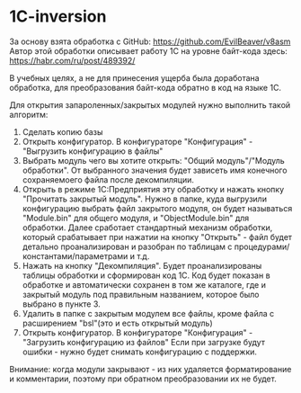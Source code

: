 # 1C-inversion

За основу взята обработка с GitHub:
https://github.com/EvilBeaver/v8asm
Автор этой обработки описывает работу 1С на уровне байт-кода здесь:
https://habr.com/ru/post/489392/

В учебных целях, а не для принесения ущерба была доработана обработка, для преобразования байт-кода обратно в код на языке 1С.

Для открытия запароленных/закрытых модулей нужно выполнить такой алгоритм:
1. Сделать копию базы
2. Открыть конфигуратор. В конфигураторе "Конфигурация" - "Выгрузить конфигурацию в файлы"
3. Выбрать модуль чего вы хотите открыть: "Общий модуль"/"Модуль обработки". От выбранного значения будет зависеть имя конечного сохраняемоего файла после декомпиляции.
3. Открыть в режиме 1С:Предприятия эту обработку и нажать кнопку "Прочитать закрытый модуль".
Нужно в папке, куда выгрузили конфигурацию выбрать файл закрытого модуля, он будет называться "Module.bin" для общего модуля, и "ObjectModule.bin" для обработки.
Далее сработает стандартный механизм обработки, который срабатывает при нажатии на кнопку "Открыть" - файл будет детально проанализирован и разобран по таблицам с процедурами/константами/параметрами и т.д.
4. Нажать на кнопку "Декомпиляция". Будет проанализированы таблицы обработки и сформирован код 1С. Код будет показан в обработке и автоматически сохранен в том же каталоге, где и закрытый модуль под правильным названием, которое было выбрано в пункте 3.
5. Удалить в папке с закрытым модулем все файлы, кроме файла с расширением "bsl"(это и есть открытый модуль)
6. Открыть конфигуратор. В конфигураторе "Конфигурация" - "Загрузить конфигурацию из файлов"
Если при загрузке будут ошибки - нужно будет снимать конфигурацию с поддержки.

Внимание: когда модули закрывают - из них удаляется форматирование и комментарии, поэтому при обратном преобразовании их не будет.
